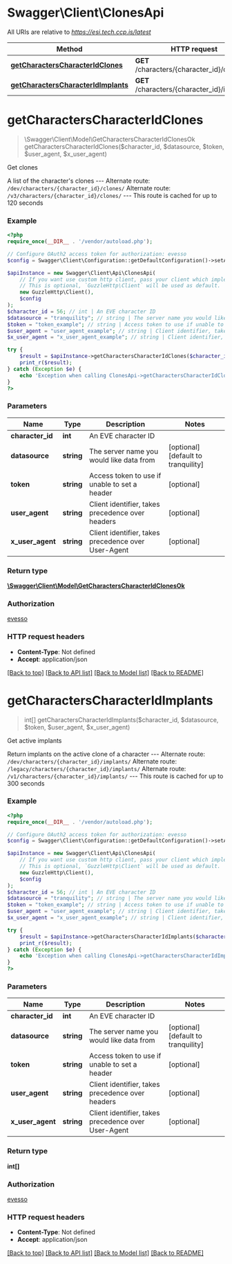# Swagger\Client\ClonesApi

All URIs are relative to *https://esi.tech.ccp.is/latest*

Method | HTTP request | Description
------------- | ------------- | -------------
[**getCharactersCharacterIdClones**](ClonesApi.md#getCharactersCharacterIdClones) | **GET** /characters/{character_id}/clones/ | Get clones
[**getCharactersCharacterIdImplants**](ClonesApi.md#getCharactersCharacterIdImplants) | **GET** /characters/{character_id}/implants/ | Get active implants


# **getCharactersCharacterIdClones**
> \Swagger\Client\Model\GetCharactersCharacterIdClonesOk getCharactersCharacterIdClones($character_id, $datasource, $token, $user_agent, $x_user_agent)

Get clones

A list of the character's clones  --- Alternate route: `/dev/characters/{character_id}/clones/`  Alternate route: `/v3/characters/{character_id}/clones/`  --- This route is cached for up to 120 seconds

### Example
```php
<?php
require_once(__DIR__ . '/vendor/autoload.php');

// Configure OAuth2 access token for authorization: evesso
$config = Swagger\Client\Configuration::getDefaultConfiguration()->setAccessToken('YOUR_ACCESS_TOKEN');

$apiInstance = new Swagger\Client\Api\ClonesApi(
    // If you want use custom http client, pass your client which implements `GuzzleHttp\ClientInterface`.
    // This is optional, `GuzzleHttp\Client` will be used as default.
    new GuzzleHttp\Client(),
    $config
);
$character_id = 56; // int | An EVE character ID
$datasource = "tranquility"; // string | The server name you would like data from
$token = "token_example"; // string | Access token to use if unable to set a header
$user_agent = "user_agent_example"; // string | Client identifier, takes precedence over headers
$x_user_agent = "x_user_agent_example"; // string | Client identifier, takes precedence over User-Agent

try {
    $result = $apiInstance->getCharactersCharacterIdClones($character_id, $datasource, $token, $user_agent, $x_user_agent);
    print_r($result);
} catch (Exception $e) {
    echo 'Exception when calling ClonesApi->getCharactersCharacterIdClones: ', $e->getMessage(), PHP_EOL;
}
?>
```

### Parameters

Name | Type | Description  | Notes
------------- | ------------- | ------------- | -------------
 **character_id** | **int**| An EVE character ID |
 **datasource** | **string**| The server name you would like data from | [optional] [default to tranquility]
 **token** | **string**| Access token to use if unable to set a header | [optional]
 **user_agent** | **string**| Client identifier, takes precedence over headers | [optional]
 **x_user_agent** | **string**| Client identifier, takes precedence over User-Agent | [optional]

### Return type

[**\Swagger\Client\Model\GetCharactersCharacterIdClonesOk**](../Model/GetCharactersCharacterIdClonesOk.md)

### Authorization

[evesso](../../README.md#evesso)

### HTTP request headers

 - **Content-Type**: Not defined
 - **Accept**: application/json

[[Back to top]](#) [[Back to API list]](../../README.md#documentation-for-api-endpoints) [[Back to Model list]](../../README.md#documentation-for-models) [[Back to README]](../../README.md)

# **getCharactersCharacterIdImplants**
> int[] getCharactersCharacterIdImplants($character_id, $datasource, $token, $user_agent, $x_user_agent)

Get active implants

Return implants on the active clone of a character  --- Alternate route: `/dev/characters/{character_id}/implants/`  Alternate route: `/legacy/characters/{character_id}/implants/`  Alternate route: `/v1/characters/{character_id}/implants/`  --- This route is cached for up to 300 seconds

### Example
```php
<?php
require_once(__DIR__ . '/vendor/autoload.php');

// Configure OAuth2 access token for authorization: evesso
$config = Swagger\Client\Configuration::getDefaultConfiguration()->setAccessToken('YOUR_ACCESS_TOKEN');

$apiInstance = new Swagger\Client\Api\ClonesApi(
    // If you want use custom http client, pass your client which implements `GuzzleHttp\ClientInterface`.
    // This is optional, `GuzzleHttp\Client` will be used as default.
    new GuzzleHttp\Client(),
    $config
);
$character_id = 56; // int | An EVE character ID
$datasource = "tranquility"; // string | The server name you would like data from
$token = "token_example"; // string | Access token to use if unable to set a header
$user_agent = "user_agent_example"; // string | Client identifier, takes precedence over headers
$x_user_agent = "x_user_agent_example"; // string | Client identifier, takes precedence over User-Agent

try {
    $result = $apiInstance->getCharactersCharacterIdImplants($character_id, $datasource, $token, $user_agent, $x_user_agent);
    print_r($result);
} catch (Exception $e) {
    echo 'Exception when calling ClonesApi->getCharactersCharacterIdImplants: ', $e->getMessage(), PHP_EOL;
}
?>
```

### Parameters

Name | Type | Description  | Notes
------------- | ------------- | ------------- | -------------
 **character_id** | **int**| An EVE character ID |
 **datasource** | **string**| The server name you would like data from | [optional] [default to tranquility]
 **token** | **string**| Access token to use if unable to set a header | [optional]
 **user_agent** | **string**| Client identifier, takes precedence over headers | [optional]
 **x_user_agent** | **string**| Client identifier, takes precedence over User-Agent | [optional]

### Return type

**int[]**

### Authorization

[evesso](../../README.md#evesso)

### HTTP request headers

 - **Content-Type**: Not defined
 - **Accept**: application/json

[[Back to top]](#) [[Back to API list]](../../README.md#documentation-for-api-endpoints) [[Back to Model list]](../../README.md#documentation-for-models) [[Back to README]](../../README.md)

